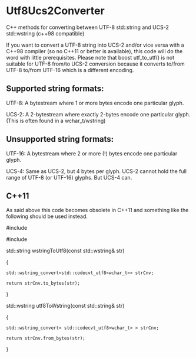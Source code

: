 # Utf8Ucs2Converter
C++ methods for converting between UTF-8 std::string and UCS-2 std::wstring (c++98 compatible)

If you want to convert a UTF-8 string into UCS-2 and/or vice versa with a C++98 compiler (so no C++11 or better is available),
this code will do the word with little prerequisites. Please note that boost utf_to_utf() is not suitable for UTF-8 from/to
UCS-2 conversion because it converts to/from UTF-8 to/from UTF-16 which is a different encoding.

## Supported string formats:
UTF-8: A bytestream where 1 or more bytes encode one particular glyph.

UCS-2: A 2-bytestream where exactly 2-bytes encode one particular glyph. (This is often found in a wchar_t/wstring)

## Unsupported string formats:
UTF-16: A bytestream where 2 or more (!) bytes encode one particular glyph.

UCS-4: Same as UCS-2, but 4 bytes per glyph. UCS-2 cannot hold the full range of UTF-8 (or UTF-16) glyphs. But UCS-4 can.

## C++11
As said above this code becomes obsolete in C++11 and something like the following should be used instead.

#include <locale>

#include <codecvt>

std::string wstringToUtf8(const std::wstring& str)

{

	std::wstring_convert<std::codecvt_utf8<wchar_t>> strCnv;

	return strCnv.to_bytes(str);

}


std::wstring utf8ToWstring(const std::string& str)

{

	std::wstring_convert< std::codecvt_utf8<wchar_t> > strCnv;

	return strCnv.from_bytes(str);

}
